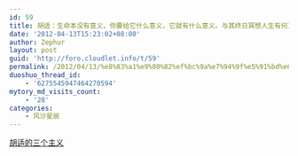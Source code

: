 ```yaml
---
id: 59
title: 胡适：生命本没有意义，你要给它什么意义，它就有什么意义。与其终日冥想人生有何意义，不如试用此生做点有意义的事
date: '2012-04-13T15:23:02+08:00'
author: Zephur
layout: post
guid: 'http://foro.cloudlet.info/t/59'
permalink: /2012/04/13/%e8%83%a1%e9%80%82%ef%bc%9a%e7%94%9f%e5%91%bd%e6%9c%ac%e6%b2%a1%e6%9c%89%e6%84%8f%e4%b9%89%ef%bc%8c%e4%bd%a0%e8%a6%81%e7%bb%99%e5%ae%83%e4%bb%80%e4%b9%88%e6%84%8f%e4%b9%89%ef%bc%8c%e5%ae%83%e5%b0%b1/
duoshuo_thread_id:
    - '6275545947464270594'
mytory_md_visits_count:
    - '28'
categories:
    - 风沙星辰
---
```


[胡适的三个主义](http://www.ruanyifeng.com/blog/2012/04/hu_shih.html)